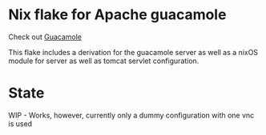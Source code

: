 # Nix flake for Apache guacamole

Check out [Guacamole](https://guacamole.apache.org/doc/gug/index.html)

This flake includes a derivation for the guacamole server as well as a nixOS module for server as well as tomcat servlet configuration.

# State

WIP - Works, however, currently only a dummy configuration with one vnc is used

